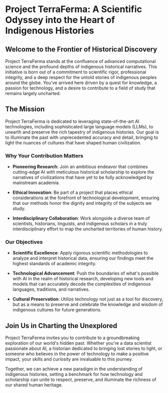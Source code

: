 # Project TerraFerma: A Scientific Odyssey into the Heart of Indigenous Histories

## Welcome to the Frontier of Historical Discovery

Project TerraFerma stands at the confluence of advanced computational science and the profound depths of indigenous historical narratives. This initiative is born out of a commitment to scientific rigor, professional integrity, and a deep respect for the untold stories of indigenous peoples around the globe. You've arrived here driven by a quest for knowledge, a passion for technology, and a desire to contribute to a field of study that remains largely uncharted.

## The Mission

Project TerraFerma is dedicated to leveraging state-of-the-art AI technologies, including sophisticated large language models (LLMs), to unearth and preserve the rich tapestry of indigenous histories. Our goal is to illuminate the past with unprecedented accuracy and detail, bringing to light the nuances of cultures that have shaped human civilization.

### Why Your Contribution Matters

- **Pioneering Research**: Join an ambitious endeavor that combines cutting-edge AI with meticulous historical scholarship to explore the narratives of civilizations that have yet to be fully acknowledged by mainstream academia.
  
- **Ethical Innovation**: Be part of a project that places ethical considerations at the forefront of technological development, ensuring that our methods honor the dignity and integrity of the subjects we study.

- **Interdisciplinary Collaboration**: Work alongside a diverse team of scientists, historians, linguists, and indigenous scholars in a truly interdisciplinary effort to map the uncharted territories of human history.

### Our Objectives

- **Scientific Excellence**: Apply rigorous scientific methodologies to analyze and interpret historical data, ensuring our findings meet the highest standards of academic integrity.
  
- **Technological Advancement**: Push the boundaries of what's possible with AI in the realm of historical research, developing new tools and models that can accurately decode the complexities of indigenous languages, traditions, and narratives.

- **Cultural Preservation**: Utilize technology not just as a tool for discovery, but as a means to preserve and celebrate the knowledge and wisdom of indigenous cultures for future generations.

## Join Us in Charting the Unexplored

Project TerraFerma invites you to contribute to a groundbreaking exploration of our world's hidden past. Whether you're a data scientist passionate about AI, a historian dedicated to bringing lost stories to light, or someone who believes in the power of technology to make a positive impact, your skills and curiosity are invaluable to this journey.

Together, we can achieve a new paradigm in the understanding of indigenous histories, setting a benchmark for how technology and scholarship can unite to respect, preserve, and illuminate the richness of our shared human heritage.
